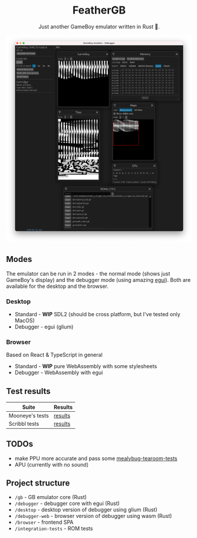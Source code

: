 <center>
<h1>FeatherGB</h1>
Just another GameBoy emulator written in Rust 🦀.

![Debugger](./browser/assets/images/screen.png)

</center>

## Modes

The emulator can be run in 2 modes - the normal mode (shows just GameBoy's display) and the debugger mode (using amazing [egui](https://github.com/emilk/egui)). Both are available for the desktop and the browser.

### Desktop

- Standard - **WIP** SDL2 (should be cross platform, but I've tested only MacOS)
- Debugger - egui (glium)

### Browser

Based on React & TypeScript in general

- Standard - **WIP** pure WebAssembly with some stylesheets
- Debugger - WebAssembly with egui

## Test results

| Suite           | Results                                       |
| --------------- | --------------------------------------------- |
| Mooneye's tests | [results](./docs/results/results-mooneyes.md) |
| Scribbl tests   | [results](./docs/results/results-scribbl.md)  |

## TODOs

- make PPU more accurate and pass some [mealybug-tearoom-tests](https://github.com/mattcurrie/mealybug-tearoom-tests)
- APU (currently with no sound)

## Project structure

- `/gb` - GB emulator core (Rust)
- `/debugger` - debugger core with egui (Rust)
- `/desktop` - desktop version of debugger using glium (Rust)
- `/debugger-web` - browser version of debugger using wasm (Rust)
- `/browser` - frontend SPA
- `/integration-tests` - ROM tests
